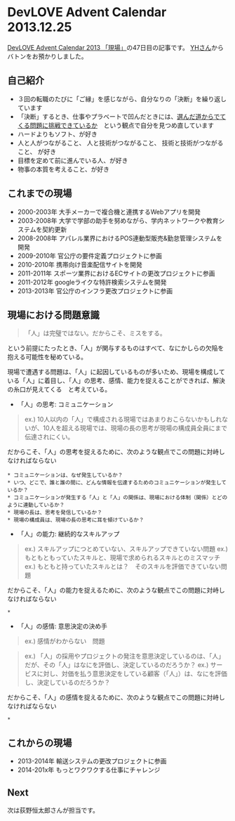 DevLOVE Advent Calendar 2013.12.25
===========

[DevLOVE Advent Calendar 2013 「現場」](http://devlove.doorkeeper.jp/events/7039)の47日目の記事です。 [YHさん](http://yokoh.github.io/devlove-advent-calendar-2013-genba/)からバトンをお預かりしました。

自己紹介
---
- ３回の転職のたびに「ご縁」を感じながら、自分なりの「決断」を繰り返しています
- 「決断」するとき、仕事やプラベートで凹んだときには、[選んだ道からでてくる問題に挑戦できているか](http://ameblo.jp/shihoo-y/image-11529681128-12534554103.html)　という観点で自分を見つめ直しています
- ハードよりもソフト、が好き
- 人と人がつながること、 人と技術がつながること、 技術と技術がつながること、 が好き
- 目標を定めて前に進んでいる人、が好き
- 物事の本質を考えること、が好き


これまでの現場
---
- 2000-2003年 大手メーカーで複合機と連携するWebアプリを開発
- 2003-2008年 大学で学部の助手を努めながら、学内ネットワークや教育システムを契約更新
- 2008-2008年 アパレル業界におけるPOS連動型販売&勤怠管理システムを開発
- 2009-2010年 官公庁の要件定義プロジェクトに参画
- 2010-2010年 携帯向け音楽配信サイトを開発
- 2011-2011年 スポーツ業界におけるECサイトの更改プロジェクトに参画
- 2011-2012年 googleライクな特許検索システムを開発
- 2013-2013年 官公庁のインフラ更改プロジェクトに参画

現場における問題意識
---
> 「人」は完璧ではない。だからこそ、ミスをする。

という前提にたったとき、「人」が関与するものはすべて、なにかしらの欠陥を抱える可能性を秘めている。

現場で遭遇する問題は、「人」に起因しているものが多いため、現場を構成している「人」に着目し、「人」の思考、感情、能力を捉えることができれば、解決の糸口が見えてくる　と考えている。

- 「人」の思考: コミュニケーション

> ex.) 10人以内の「人」で構成される現場ではあまりおこらないかもしれないが、10人を超える現場では、現場の長の思考が現場の構成員全員にまで伝達されにくい。

だからこそ、「人」の思考を捉えるために、次のような観点でこの問題に対峙しなければならない
```
* コミュニケーションは、なぜ発生しているか？
* いつ、どこで、誰と誰の間に、どんな情報を伝達するためのコミュニケーションが発生しているか？
* コミュニケーションが発生する「人」と「人」の関係は、現場における体制（関係）とどのように連動しているか？
* 現場の長は、思考を発信しているか？
* 現場の構成員は、現場の長の思考に耳を傾けているか？
```

- 「人」の能力: 継続的なスキルアップ

> ex.) スキルアップにつとめていない、スキルアップできていない問題
> ex.) もともともっていたスキルと、現場で求められるスキルとのミスマッチ
> ex.) もともと持っていたスキルとは？　そのスキルを評価できていない問題

だからこそ、「人」の能力を捉えるために、次のような観点でこの問題に対峙しなければならない
```
*
```


- 「人」の感情: 意思決定の決め手

> ex.) 感情がわからない　問題

> ex.) 「人」の採用やプロジェクトの発注を意思決定しているのは、「人」だが、その「人」はなにを評価し、決定しているのだろうか？
> ex.) サービスに対し、対価を払う意思決定をしている顧客（「人」）は、なにを評価し、決定しているのだろうか？


だからこそ、「人」の感情を捉えるために、次のような観点でこの問題に対峙しなければならない
```
*
```


これからの現場
---
- 2013-2014年 輸送システムの更改プロジェクトに参画
- 2014-201x年 もっとワクワクする仕事にチャレンジ

Next
----
次は荻野恒太郎さんが担当です。
